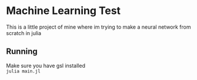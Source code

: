 # Machine Learning Test
This is a little project of mine where im trying to make a neural network from scratch in julia
## Running
Make sure you have gsl installed  
`julia main.jl`
